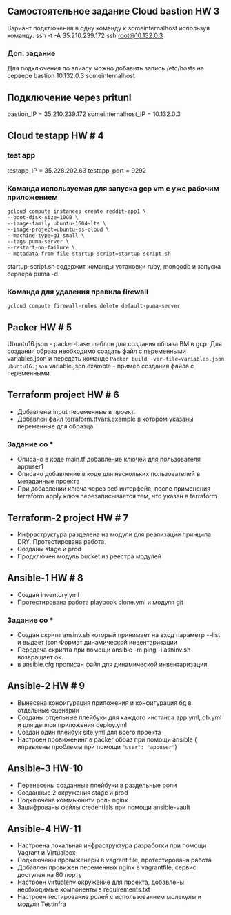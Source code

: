 ## Самостоятельное задание Cloud bastion HW 3
Вариант подключения в одну команду к someinternalhost используя команду:
ssh -t -A 35.210.239.172 ssh root@10.132.0.3
### Доп. задание 
Для подключения по алиасу можно добавить запись /etc/hosts на сервере bastion
10.132.0.3 someinternalhost

## Подключение через pritunl
bastion_IP = 35.210.239.172
someinternalhost_IP = 10.132.0.3

## Cloud testapp HW # 4

### test app 
testapp_IP = 35.228.202.63
testapp_port = 9292

### Команда используемая для запуска gcp vm с уже рабочим приложением

```
gcloud compute instances create reddit-app1 \
--boot-disk-size=10GB \
--image-family ubuntu-1604-lts \
--image-project=ubuntu-os-cloud \
--machine-type=g1-small \
--tags puma-server \
--restart-on-failure \
--metadata-from-file startup-script=startup-script.sh
```

startup-script.sh содержит команды установки ruby, mongodb и запуска сервера puma -d. 

### Команда для удаления правила firewall 

`gcloud compute firewall-rules delete default-puma-server`

## Packer HW # 5

Ubuntu16.json - packer-base шаблон для создания образа ВМ в gcp. 
Для создания образа необходимо создать файл с переменными variables.json и передать команде
`Packer build -var-file=variables.json ubuntu16.json`
variable.json.examble - пример создания файла с переменными. 

## Terraform project HW # 6

 - Добавлены input переменные в проект. 
 - Добавлен файл terraform.tfvars.example в котором указаны переменные для образца

### Задание со *

 - Описано в коде main.tf добавление ключей для пользователя appuser1
 - Описано добавление в коде для нескольких пользователей в метаданные проекта
 - При добавлении ключа через веб интерфейс, после применения terraform apply ключ перезаписывается тем, что указан в terraform


## Terraform-2 project HW # 7

 - Инфраструктура разделена на модули для реализации принципа DRY. Протестирована работа. 
 - Созданы stage и prod
 - Продключен модуль bucket из реестра модулей

## Ansible-1 HW # 8

 - Создан inventory.yml
 - Протестирована работа playbook clone.yml и модуля git
 
### Задание со *

 - Создан скрипт ansinv.sh который принимает на вход параметр --list и выдает json Формат динамической инвентаризации
 - Передача скрипта при помощи ansible -m ping -i asninv.sh возвращает ок. 
 - в ansible.cfg прописан файл для динамической инвентаризации
 
## Ansible-2 HW # 9

 - Вынесена конфигурация приложения и конфигурация бд в отдельные сценарии
 - Созданы отдельные плейбуки для каждого инстанса app.yml, db.yml и для деплоя приложения deploy.yml
 - Создан один плейбук site.yml для всего проекта
 - Настроен провиженинг в packer образ при помощи ansible ( иправлены проблемы при помощи ` "user": "appuser" `)

## Ansible-3 HW-10 

 - Перенесены созданные плейбуки в раздельные роли
 - Созданные 2 окружения stage и prod
 - Подключена коммьюнити роль nginx 
 - Зашифрованы файлы credentials при помощи ansible-vault

## Ansible-4 HW-11

 - Настроена локальная инфраструктура разработки при помощи Vagrant и Virtualbox
 - Подключены провиженеры в vagrant file, протестирована работа 
 - Добавлен провижен переменных nginx в vagrantfile, сервис доступен на 80 порту
 - Настроен virtualenv окружение для проекта, добавлены необходимые компоненты в requirements.txt
 - Настроен тестирование ролей с использованием молекулы и модуля Testinfra 
  
 



